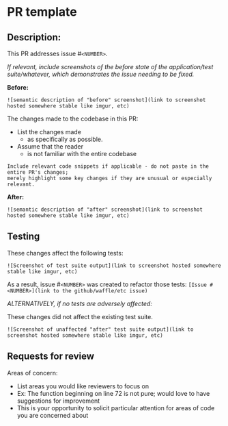 # PR template

## Description:

This PR addresses issue #`<NUMBER>`.

_If relevant, include screenshots of the *before* state of the application/test suite/whatever, which demonstrates the issue needing to be fixed._

**Before:**

`![semantic description of "before" screenshot](link to screenshot hosted somewhere stable like imgur, etc)`

The changes made to the codebase in this PR:

* List the changes made
  * as specifically as possible.
* Assume that the reader
  * is not familiar with the entire codebase

```
Include relevant code snippets if applicable - do not paste in the entire PR's changes;
merely highlight some key changes if they are unusual or especially relevant.
```
**After:**

`![semantic description of "after" screenshot](link to screenshot hosted somewhere stable like imgur, etc)`

## Testing 

These changes affect the following tests:

`![Screenshot of test suite output](link to screenshot hosted somewhere stable like imgur, etc)`

As a result, issue #`<NUMBER>` was created to refactor those tests: `[Issue #<NUMBER>](link to the github/waffle/etc issue)`

_ALTERNATIVELY, if no tests are adversely affected:_

These changes did not affect the existing test suite.

`![Screenshot of unaffected "after" test suite output](link to screenshot hosted somewhere stable like imgur, etc)`

## Requests for review

Areas of concern:

* List areas you would like reviewers to focus on
* Ex: The function beginning on line 72 is not pure; would love to have suggestions for improvement
* This is your opportunity to solicit particular attention for areas of code you are concerned about
